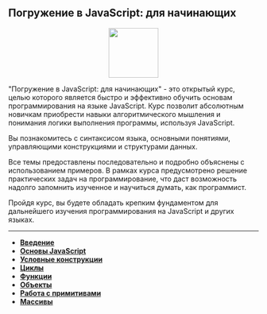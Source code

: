 ## Погружение в JavaScript: для начинающих

<div id="header" align="center">
  <img src="https://cdn.stepik.net/media/cache/images/courses/180784/cover_5aKohoM/91e5fef7bfdfb277e6cdb73883919b4e.png" width="100"/>
</div>

"Погружение в JavaScript: для начинающих" - это открытый курс, целью которого является быстро и эффективно обучить основам программирования на языке JavaScript. Курс позволит абсолютным новичкам приобрести навыки алгоритмического мышления и понимания логики выполнения программы, используя JavaScript.

Вы познакомитесь с синтаксисом языка, основными понятиями, управляющими конструкциями и структурами данных.

Все темы предоставлены последовательно и подробно объяснены с использованием примеров. В рамках курса предусмотрено решение практических задач на программирование, что даст возможность надолго запомнить изученное и научиться думать, как программист. 

Пройдя курс, вы будете обладать крепким фундаментом для дальнейшего изучения программирования на JavaScript и других языках.

---

- [**Введение**](https://github.com/vypiemzalyubov/html-css-js/tree/main/JavaScript/Stepik/Diving%20into%20JavaScript%20-%20for%20beginners/1.%20Introduction)
- [**Основы JavaScript**](https://github.com/vypiemzalyubov/html-css-js/tree/main/JavaScript/Stepik/Diving%20into%20JavaScript%20-%20for%20beginners/2.%20JavaScript%20basics)
- [**Условные конструкции**](https://github.com/vypiemzalyubov/html-css-js/tree/main/JavaScript/Stepik/Diving%20into%20JavaScript%20-%20for%20beginners/3.%20Conditional%20constructions)
- [**Циклы**](https://github.com/vypiemzalyubov/html-css-js/tree/main/JavaScript/Stepik/Diving%20into%20JavaScript%20-%20for%20beginners/4.%20Loops)
- [**Функции**](https://github.com/vypiemzalyubov/html-css-js/tree/main/JavaScript/Stepik/Diving%20into%20JavaScript%20-%20for%20beginners/5.%20Functions)
- [**Объекты**](https://github.com/vypiemzalyubov/html-css-js/tree/main/JavaScript/Stepik/Diving%20into%20JavaScript%20-%20for%20beginners/6.%20Objects)
- [**Работа с примитивами**](https://github.com/vypiemzalyubov/html-css-js/tree/main/JavaScript/Stepik/Diving%20into%20JavaScript%20-%20for%20beginners/7.%20Working%20with%20primitives)
- [**Массивы**](https://github.com/vypiemzalyubov/html-css-js/tree/main/JavaScript/Stepik/Diving%20into%20JavaScript%20-%20for%20beginners/8.%20Arrays)
